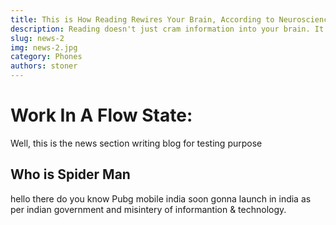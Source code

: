 ```yaml
---
title: This is How Reading Rewires Your Brain, According to Neuroscience
description: Reading doesn't just cram information into your brain. It change how your brain. 
slug: news-2
img: news-2.jpg
category: Phones
authors: stoner
---
```


# Work In A Flow State:
Well, this is the news section writing blog for testing purpose

## Who is Spider Man

hello there do you know Pubg mobile india soon gonna launch in india as per indian government and misintery of informantion & technology.